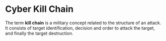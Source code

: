 # Cyber Kill Chain

The term **kill chain** is a military concept related to the structure of an attack. It consists of target identification, decision and order to attack the target, and finally the target destruction.
